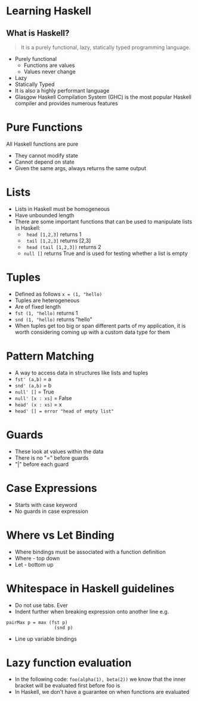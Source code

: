 # Learning Haskell
## What is Haskell?

> It is a purely functional, lazy, statically typed programming language.
- Purely functional
    - Functions are values
    - Values never change
- Lazy
- Statically Typed
- It is also a highly performant language
- Glasgow Haskell Compilation System (GHC) is the most popular Haskell compiler and provides numerous features

# Pure Functions
All Haskell functions are pure
- They cannot modify state
- Cannot depend on state
- Given the same args, always returns the same output

# Lists
- Lists in Haskell must be homogeneous
- Have unbounded length
- There are some important functions that can be used to manipulate lists in Haskell:
    - ``` head [1,2,3]```  returns 1
    - ``` tail [1,2,3]``` returns [2,3]
    - ``` head (tail [1,2,3])``` returns 2
    - ``` null [] ``` returns True and is used for testing whether a list is empty

# Tuples
- Defined as follows ```x = (1, "hello)```
- Tuples are heterogeneous
- Are of fixed length
- ```fst (1, "hello)``` returns 1
- ```snd (1, "hello)``` returns "hello"
- When tuples get too big or span different parts of my application, it is worth considering coming up with a custom data type for them

# Pattern Matching
- A way to access data in structures like lists and tuples
- ```fst' (a,b)``` = a
- ```snd' (a,b)``` = b
- ```null' []``` = True
- ```null' [x : xs]``` = False
- ```head' (x : xs)``` = x
- ```head' [] = error "head of empty list"```

# Guards
- These look at values within the data
- There is no "=" before guards
- "|" before each guard

# Case Expressions
- Starts with case keyword
- No guards in case expression

# Where vs Let Binding
- Where bindings must be associated with a function definition
- Where - top down
- Let - bottom up

# Whitespace in Haskell guidelines
- Do not use tabs. Ever
- Indent further when breaking expression onto another line e.g.
```
pairMax p = max (fst p)
                  (snd p)
```
- Line up variable bindings

# Lazy function evaluation
- In the following code: ```foo(alpha(1), beta(2))``` we know that the inner bracket will be evaluated first before foo is
- In Haskell, we don't have a guarantee on when functions are evaluated